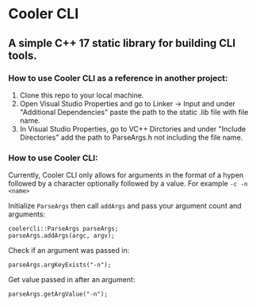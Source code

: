 # Cooler CLI
## A simple C++ 17 static library for building CLI tools.

### How to use Cooler CLI as a reference in another project:
1. Clone this repo to your local machine.
2. Open Visual Studio Properties and go to Linker -> Input and under "Additional Dependencies" paste the path to the static .lib file with file name.
3. In Visual Studio Properties, go to VC++ Dirctories and under "Include Directories" add the path to ParseArgs.h not including the file name.

### How to use Cooler CLI:
Currently, Cooler CLI only allows for arguments in the format of a hypen followed by a character optionally followed by a value.
For example `-c -n <name>`

Initialize `ParseArgs` then call `addArgs` and pass your argument count and arguments:
```
coolercli::ParseArgs parseArgs;
parseArgs.addArgs(argc, argv);
```
Check if an argument was passed in:
```
parseArgs.argKeyExists("-n");
```
Get value passed in after an argument:
```
parseArgs.getArgValue("-n");
```
